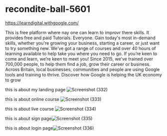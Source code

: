 # recondite-ball-5601
https://learndigital.withgoogle.com/


This is free platform where nay one can learn to improvr there skills.
It provides free and paid Tutorials.
Everyone. Gain today's most in-demand skills, whether you're growing your business, starting a career, or just want to try something new. We’ve got a range of courses and over 40 hours of learning available to help take you where you need to go. If you’re keen to come and learn, we’re keen to meet you!
Since 2015, we've trained over 700,000 people, to help them find a job, grow their career or business. Across Britain, local businesses, communities and people are using Google tools and training to thrive. Discover how Google is helping the UK economy to grow


this is about my landing page
![Screenshot (332)](https://user-images.githubusercontent.com/99595875/212049633-b5f1431c-a8d4-406a-9a97-e0fefd2bcb48.png)


this is about online course ![Screenshot (333)](https://user-images.githubusercontent.com/99595875/212049740-cd77971d-89ad-400e-ae85-9edc7092b25c.png)

this is about live course 
![Screenshot (334)](https://user-images.githubusercontent.com/99595875/212049807-e5974055-2184-43a3-8ccb-e87fc434b455.png)


this is about sign page![Screenshot (335)](https://user-images.githubusercontent.com/99595875/212049848-6666ba67-1980-42fe-a1d9-d87bb1f17609.png)

this is about login page![Screenshot (336)](https://user-images.githubusercontent.com/99595875/212049894-f4a44b33-40e3-4590-aa71-6c8c05b5c159.png)
